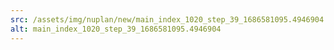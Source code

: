 ```yaml
---
src: /assets/img/nuplan/new/main_index_1020_step_39_1686581095.4946904.png
alt: main_index_1020_step_39_1686581095.4946904
---
```

